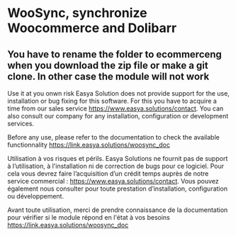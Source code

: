# WooSync, synchronize Woocommerce and Dolibarr

## You have to rename the folder to ecommerceng when you download the zip file or make a git clone. In other case the module will not work

Use it at you onwn risk Easya Solution does not provide support for the use, installation or bug fixing for this software. For this you have to acquire a time from our sales service https://www.easya.solutions/contact. You can also consult our company for any installation, configuration or development services. 

Before any use, please refer to the documentation to check the available functionnality
https://link.easya.solutions/woosync_doc


Utilisation à vos risques et périls. Easya Solutions ne fournit pas de support à l’utilisation, à l'installation ni de correction de bugs pour ce logiciel. Pour cela vous devrez faire l’acquisition d’un crédit temps auprès de notre service commercial : https://www.easya.solutions/contact. Vous pouvez également nous consulter pour toute prestation d’installation, configuration ou développement. 

Avant toute utilisation, merci de prendre connaissance de la documentation pour vérifier si le module répond en l'état à vos besoins
https://link.easya.solutions/woosync_doc

